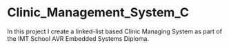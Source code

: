 # Clinic_Management_System_C
In this project I create a linked-list based Clinic Managing System as part of the IMT School AVR Embedded Systems Diploma. 
